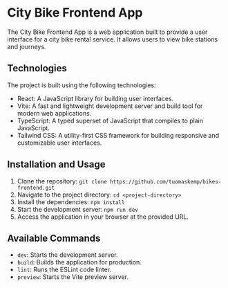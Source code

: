 # City Bike Frontend App

The City Bike Frontend App is a web application built to provide a user interface for a city bike rental service. It allows users to view bike stations and journeys.

## Technologies

The project is built using the following technologies:

- React: A JavaScript library for building user interfaces.
- Vite: A fast and lightweight development server and build tool for modern web applications.
- TypeScript: A typed superset of JavaScript that compiles to plain JavaScript.
- Tailwind CSS: A utility-first CSS framework for building responsive and customizable user interfaces.

## Installation and Usage

1. Clone the repository: `git clone https://github.com/tuomaskemp/bikes-frontend.git`
2. Navigate to the project directory: `cd <project-directory>`
3. Install the dependencies: `npm install`
4. Start the development server: `npm run dev`
5. Access the application in your browser at the provided URL.

## Available Commands

- `dev`: Starts the development server.
- `build`: Builds the application for production.
- `lint`: Runs the ESLint code linter.
- `preview`: Starts the Vite preview server.
